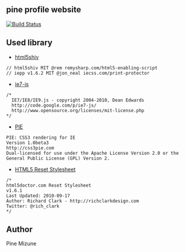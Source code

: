 pine profile website
--------------------

[![Build Status](https://drone.io/github.com/pine613/profile-website/status.png)](https://drone.io/github.com/pine613/profile-website/latest)

## Used library

- [html5shiv](https://github.com/aFarkas/html5shiv)
```
// html5shiv MIT @rem remysharp.com/html5-enabling-script
// iepp v1.6.2 MIT @jon_neal iecss.com/print-protector
```

- [ie7-js](https://code.google.com/p/ie7-js/)
```
/*
  IE7/IE8/IE9.js - copyright 2004-2010, Dean Edwards
  http://code.google.com/p/ie7-js/
  http://www.opensource.org/licenses/mit-license.php
*/
```

- [PIE](http://css3pie.com)
```
PIE: CSS3 rendering for IE
Version 1.0beta3
http://css3pie.com
Dual-licensed for use under the Apache License Version 2.0 or the General Public License (GPL) Version 2.
```

- [HTML5 Reset Stylesheet](http://css3pie.com/)
```
/* 
html5doctor.com Reset Stylesheet
v1.6.1
Last Updated: 2010-09-17
Author: Richard Clark - http://richclarkdesign.com 
Twitter: @rich_clark
*/
```

## Author
Pine Mizune